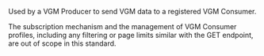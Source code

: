 Used by a VGM Producer to send VGM data to a registered VGM Consumer.

The subscription mechanism and the management of VGM Consumer profiles, including any filtering or page limits similar with the GET endpoint, are out of scope in this standard.

